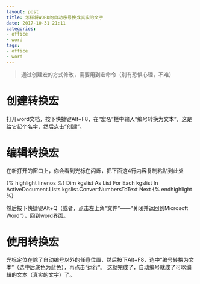 ```yaml
---
layout: post
title: 怎样将WORD的自动序号换成真实的文字
date: 2017-10-31 21:11
categories:
- office
- word
tags: 
- office
- word
---
```


> 通过创建宏的方式修改，需要用到宏命令（别有恐惧心理，不难）

# 创建转换宏 #

打开word文档，按下快捷键Alt+F8，在“宏名”栏中输入“编号转换为文本”，这是给它起个名字，然后点击“创建”。

# 编辑转换宏 #

在新打开的窗口上，你会看到光标在闪烁，把下面这4行内容复制粘贴到此处

{% highlight linenos %}
Dim kgslist As List
For Each kgslist In ActiveDocument.Lists
kgslist.ConvertNumbersToText
Next 
{% endhighlight %}

然后按下快捷键Alt+Q（或者，点击左上角“文件”——“关闭并返回到Microsoft Word”），回到word界面。

# 使用转换宏 #

光标定位在除了自动编号以外的任意位置，然后按下Alt+F8，选中“编号转换为文本”（选中后底色为蓝色），再点击“运行”。
这就完成了，自动编号就成了可以编辑的文本（真实的文字）了。